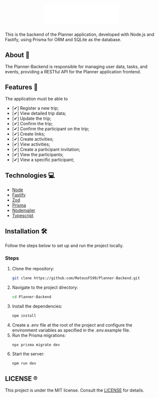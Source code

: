 <h1 align="center">
  <img alt="plann.er logo" title="#NLW-Journey-Logo" src=".github/logo.svg" width="250px" />
</h1>

This is the backend of the Planner application, developed with Node.js and Fastify, using Prisma for ORM and SQLite as the database.

## About 🎯

The Planner-Backend is responsible for managing user data, tasks, and events, providing a RESTful API for the Planner application frontend.

## Features 📝

The application must be able to

- [✔] Register a new trip;
- [✔] View detailed trip data;
- [✔] Update the trip;
- [✔] Confirm the trip;
- [✔] Confirm the participant on the trip;
- [✔] Create links;
- [✔] Create activities;
- [✔] View activities;
- [✔] Create a participant invitation;
- [✔] View the participants;
- [✔] View a specific participant;

## Technologies 💻

- [Node](https://nodejs.org)
- [Fastify](https://fastify.dev)
- [Zod](https://zod.dev)
- [Prisma](https://www.prisma.io)
- [Nodemailer](https://nodemailer.com)
- [Typescript](https://www.typescriptlang.org)

## Installation 🛠

Follow the steps below to set up and run the project locally.

### Steps

1. Clone the repository:
   ```bash
   git clone https://github.com/MateusFS99/Planner-Backend.git
   ```
2. Navigate to the project directory:
   ```bash
   cd Planner-Backend
   ```
3. Install the dependencies:
   ```bash
   npm install
   ```
4. Create a .env file at the root of the project and configure the environment variables as specified in the .env.example file.
5. Run the Prisma migrations:
   ```bash
   npx prisma migrate dev
   ```
6. Start the server:
   ```bash
   npm run dev
   ```

## LICENSE ®️

This project is under the MIT license. Consult the [LICENSE](LICENSE) for details.
